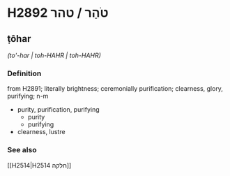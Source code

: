 # H2892 טֹהַר / טהר

## ṭôhar

_(to'-har | toh-HAHR | toh-HAHR)_

### Definition

from H2891; literally brightness; ceremonially purification; clearness, glory, purifying; n-m

- purity, purification, purifying
  - purity
  - purifying
- clearness, lustre

### See also

[[H2514|H2514 חלקה]]
